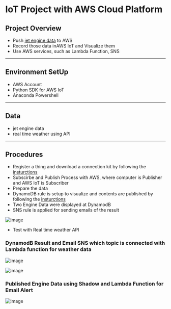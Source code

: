 # IoT Project with AWS Cloud Platform

## Project Overview

* Push [jet engine data](https://ti.arc.nasa.gov/tech/dash/groups/pcoe/prognostic-data-repository/#turbofan) to AWS
* Record those data inAWS IoT and Visualize them
* Use AWS services, such as Lambda Function, SNS
_____________________________________________________________________________________________________________
## Environment SetUp

* AWS Account
* Python SDK for AWS IoT
* Anaconda Powershell 
____________________________________________________________________________________________
## Data
* jet engine data
* real time weather using API
_______________________________________________________________
## Procedures

* Register a thing and download a connection kit by following the [insturctions](https://docs.aws.amazon.com/iot/latest/developerguide/what-is-aws-iot.html)
* Subscirbe and Publish Process with AWS, where computer is Publisher and AWS IoT is Subscriber
* Prepare the data
* DynamoDB rule is setup to visualize and contents are published by following the [insturctions](https://docs.aws.amazon.com/iot/latest/developerguide/what-is-aws-iot.html)
* Two Engine Data were displayed at DynamodB
* SNS rule is applied for sending emails of the result

![image](https://user-images.githubusercontent.com/50255936/110677678-66294380-8210-11eb-97e6-d920697c34fd.png)

* Test with Real time weather API

### DynamodB Result and Email SNS which topic is connected with Lambda function for weather data
![image](https://user-images.githubusercontent.com/50255936/110676998-991f0780-820f-11eb-971a-77a077a1c67f.png)

![image](https://user-images.githubusercontent.com/50255936/110677279-f3b86380-820f-11eb-819e-8b22663edb82.png)

### Published Engine Data using Shadow and Lambda Function for Email Alert

![image](https://user-images.githubusercontent.com/50255936/110677567-442fc100-8210-11eb-9fbd-53be8d83f7a8.png)

